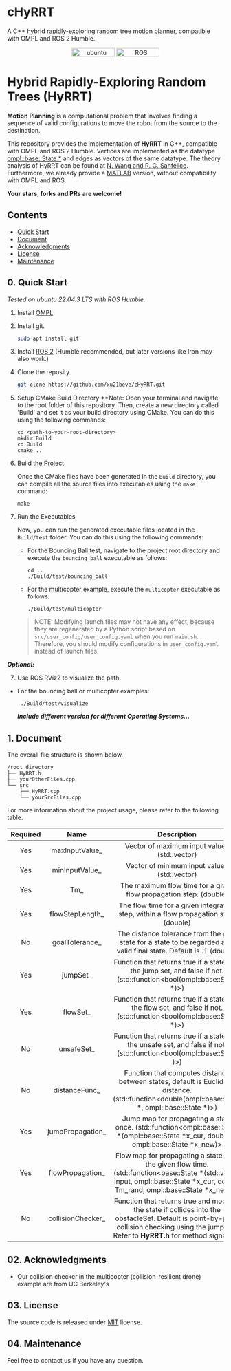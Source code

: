 # cHyRRT
A C++ hybrid rapidly-exploring random tree motion planner, compatible with OMPL and ROS 2 Humble.

<p align="center">
    <img width="100px" height="20px" src="https://img.shields.io/badge/Ubuntu-22.04-orange?logo=Ubuntu&Ubuntu-22.04"
        alt="ubuntu" />
    <img width="100px" height="20px" src="https://img.shields.io/badge/ROS-humble-blue?logo=ROS&ROS=humble" alt="ROS" />
</p>

# Hybrid Rapidly-Exploring Random Trees (HyRRT)

**Motion Planning** is a computational problem that involves finding a sequence of valid configurations to move the robot from the source to the destination. 

This repository provides the implementation of **HyRRT** in C++, compatible with OMPL and ROS 2 Humble. Vertices are implemented as the datatype [ompl::base::State *](https://ompl.kavrakilab.org/classompl_1_1base_1_1State.html) and edges as vectors of the same datatype. The theory analysis of HyRRT can be found at [N. Wang and R. G. Sanfelice](https://ieeexplore.ieee.org/document/9992444). Furthermore, we already provide a [MATLAB](https://github.com/HybridSystemsLab/hybridRRT) version, without compatibility with OMPL and ROS.

**Your stars, forks and PRs are welcome!**

## Contents
- [Quick Start](#0)
- [Document](#1)
- [Acknowledgments](#2)
- [License](#3)
- [Maintenance](#4)

## <span id="0">0. Quick Start

*Tested on ubuntu 22.04.3 LTS with ROS Humble.*

1. Install [OMPL](https://ompl.kavrakilab.org/installation.html).

2. Install git.
    ```bash
    sudo apt install git
    ```

3. Install [ROS 2](https://docs.ros.org/en/humble/Installation.html) (Humble recommended, but later versions like Iron may also work.)

4. Clone the reposity.
    ```bash
    git clone https://github.com/xu21beve/cHyRRT.git
    ```


5. Setup CMake Build Directory
  **Note: 
   Open your terminal and navigate to the root folder of this repository. Then, create a new directory called 'Build' and set it as your build directory using CMake. You can do this using the following commands:
   ```
   cd <path-to-your-root-directory>
   mkdir Build
   cd Build
   cmake ..
   ```

2. Build the Project

   Once the CMake files have been generated in the `Build` directory, you can compile all the source files into executables using the `make` command:
   ```
   make
   ```

3. Run the Executables

   Now, you can run the generated executable files located in the `Build/test` folder. You can do this using the following commands:

   - For the Bouncing Ball test, navigate to the project root directory and execute the `bouncing_ball` executable as follows:
     ```
     cd ..
     ./Build/test/bouncing_ball
     ```

   - For the multicopter example, execute the `multicopter` executable as follows:
     ```
     ./Build/test/multicopter
     ```

    > NOTE: Modifying launch files may not have any effect, because they are regenerated by a Python script based on `src/user_config/user_config.yaml` when you run `main.sh`. Therefore, you should modify configurations in `user_config.yaml` instead of launch files.

***Optional:***

7. Use ROS RViz2 to visualize the path.

  - For the bouncing ball or multicopter examples:
    ```
     ./Build/test/visualize
    ```

    ***Include different version for different Operating Systems...***

## 1. <span id="1">Document

The overall file structure is shown below.
```
/root_directory
├── HyRRT.h
├── yourOtherFiles.cpp
└── src
    ├── HyRRT.cpp
    └── yourSrcFiles.cpp
```

For more information about the project usage, please refer to the following table.

| Required | Name | Description |
|:----:|:----:|:----:|
|Yes| maxInputValue_ | Vector of maximum input values (std::vector<double>)
|Yes| minInputValue_ | Vector of minimum input values (std::vector<double>)
|Yes| Tm_ | The maximum flow time for a given flow propagation step. (double)
|Yes| flowStepLength_ | The flow time for a given integration step, within a flow propagation step. (double)
|No| goalTolerance_ | The distance tolerance from the goal state for a state to be regarded as a valid final state. Default is .1 (double)
|Yes| jumpSet_ | Function that returns true if a state is in the jump set, and false if not. (std::function<bool(ompl::base::State *)>)
|Yes| flowSet_ | Function that returns true if a state is in the flow set, and false if not. (std::function<bool(ompl::base::State *)>)
|No| unsafeSet_ | Function that returns true if a state is in the unsafe set, and false if not. (std::function<bool(ompl::base::State )>)
|No| distanceFunc_ | Function that computes distance between states, default is Euclidean distance. (std::function<double(ompl::base::State *, ompl::base::State *)>)
|Yes| jumpPropagation_ | Jump map for propagating a state once. (std::function<ompl::base::State *(ompl::base::State *x_cur, double u, ompl::base::State *x_new)>
|Yes| flowPropagation_ | Flow map for propagating a state over the given flow time. (std::function<base::State *(std::vector<double> input, ompl::base::State *x_cur, double Tm_rand, ompl::base::State *x_new)>)
|No| collisionChecker_ | Function that returns true and modifies the state if collides into the obstacleSet. Default is point-by-point collision checking using the jump set. Refer to **HyRRT.h** for method signature. 

## <span id="2">02. Acknowledgments
* Our collision checker in the multicopter (collision-resilient drone) example are from UC Berkeley's 

## <span id="3">03. License

The source code is released under [MIT](https://www.mit.edu/~amini/LICENSE.md) license.

## <span id="4">04. Maintenance

Feel free to contact us if you have any question.
